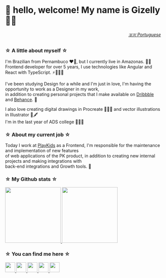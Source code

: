 # 🌸 hello, welcome! My name is Gizelly 🤗💖 


<h6 align="right">
  <a href="https://github.com/gizellysteffanny/gizellysteffanny/blob/main/pt/README.md"> 🇧🇷 Portuguese</a>
</h6>

### ☆ A little about myself ☆ 
I'm Brazilian from Pernambuco ❤️🌵, but I currently live in Amazonas. 🌳🐬 <br>
Frontend developer for over 5 years, I use technologies like Angular and React with TypeScript. ⚡️👩🏻‍💻 <br>

I've been studying Design for a while and I'm just in love, I'm having the opportunity to work as a Designer in my work,<br> 
in addition to creating personal projects that I make available on [Dribbble](https://dribbble.com/gizlly) and [Behance](https://www.behance.net/gizlly). 💖 <br>

I also love creating digital drawings in Procreate 💜✍🏻 and vector illustrations in Illustrator 🧡🖋 <br>
I'm in the last year of ADS college 👩🏻‍🎓

### ☆ About my current job ☆ 
Today I work at [PlayKids](https://playkids.com) as a Frontend, I'm responsible for the maintenance and implementation of new features <br>of web applications of the PK product, in addition to creating new internal projects and making integrations with<br> back-end integrations and Growth tools. 💼


### ☆ My Github stats ☆ 
<div>
  <a href="https://github.com/gizellysteffanny">
    <img height="180em" src="https://github-readme-stats.vercel.app/api?username=gizellysteffanny&show_icons=true&theme=radical&include_all_commits=true&count_private=true&hide=issues" />
    <img height="180em" src="https://github-readme-stats.vercel.app/api/top-langs/?username=gizellysteffanny&layout=compact&langs_count=7&theme=radical" />
  </a>
</div>


### ☆ You can find me here ☆ 
<a href="mailto:gizellysteffanny@gmail.com">
  <img height="32" src="https://img.shields.io/badge/Gmail-D14836?style=for-the-badge&logo=gmail&logoColor=white">
</a>
<a href="https://www.instagram.com/uxgizlly">
  <img height="32" src="https://img.shields.io/badge/Instagram-E4405F?style=for-the-badge&logo=instagram&logoColor=white">
</a>
<a href="https://www.linkedin.com/in/gizellysteffanny/">
  <img height="32" src="https://img.shields.io/badge/LinkedIn-0077B5?style=for-the-badge&logo=linkedin&logoColor=white">
</a>
<a href="https://gizlly.medium.com">
  <img height="32" src="https://img.shields.io/badge/Medium-12100E?style=for-the-badge&logo=medium&logoColor=white">
</a>
<a href="https://codepen.io/gizellysteffanny">
  <img height="32" src="https://img.shields.io/badge/Codepen-000000?style=for-the-badge&logo=codepen&logoColor=white">
</a>
